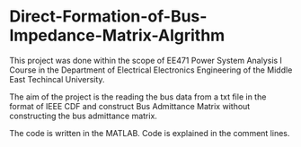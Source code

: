 # Direct-Formation-of-Bus-Impedance-Matrix-Algrithm

This project was done within the scope of EE471 Power System Analysis I Course in the Department of Electrical Electronics Engineering of the Middle East Techincal University.

The aim of the project is the reading the bus data from a txt file in the format of IEEE CDF and construct Bus Admittance Matrix without constructing the bus admittance matrix.

The code is written in the MATLAB. Code is explained in the comment lines.
